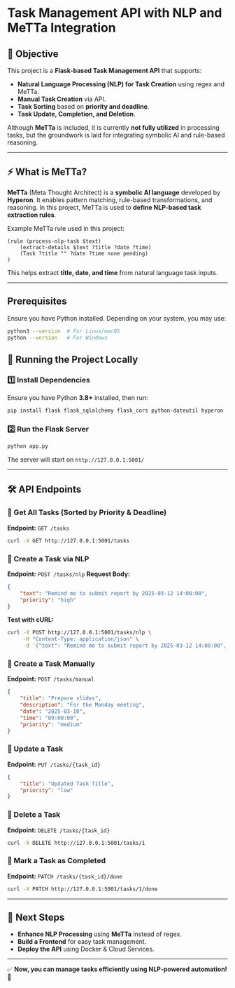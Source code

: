 # Task Management API with NLP and MeTTa Integration

## 📌 Objective
This project is a **Flask-based Task Management API** that supports:
- **Natural Language Processing (NLP) for Task Creation** using regex and MeTTa.
- **Manual Task Creation** via API.
- **Task Sorting** based on **priority and deadline**.
- **Task Update, Completion, and Deletion**.

Although **MeTTa** is included, it is currently **not fully utilized** in processing tasks, but the groundwork is laid for integrating symbolic AI and rule-based reasoning.

---

## ⚡ What is MeTTa?
**MeTTa** (Meta Thought Architect) is a **symbolic AI language** developed by **Hyperon**. It enables pattern matching, rule-based transformations, and reasoning. In this project, MeTTa is used to **define NLP-based task extraction rules**.

Example MeTTa rule used in this project:
```metta
(rule (process-nlp-task $text)
    (extract-details $text ?title ?date ?time)
    (Task ?title "" ?date ?time none pending)
)
```
This helps extract **title, date, and time** from natural language task inputs.

---

## Prerequisites
Ensure you have Python installed. Depending on your system, you may use:
```sh
python3 --version  # For Linux/macOS
python --version   # For Windows
```

## 🚀 Running the Project Locally

### 1️⃣ Install Dependencies
Ensure you have Python **3.8+** installed, then run:
```sh
pip install flask flask_sqlalchemy flask_cors python-dateutil hyperon
```

### 2️⃣ Run the Flask Server
```sh
python app.py
```
The server will start on `http://127.0.0.1:5001/`

---

## 🛠️ API Endpoints

### 🔹 Get All Tasks (Sorted by Priority & Deadline)
**Endpoint:** `GET /tasks`
```sh
curl -X GET http://127.0.0.1:5001/tasks
```

### 🔹 Create a Task via NLP
**Endpoint:** `POST /tasks/nlp`
**Request Body:**
```json
{
    "text": "Remind me to submit report by 2025-03-12 14:00:00",
    "priority": "high"
}
```
**Test with cURL:**
```sh
curl -X POST http://127.0.0.1:5001/tasks/nlp \
     -H "Content-Type: application/json" \
     -d '{"text": "Remind me to submit report by 2025-03-12 14:00:00", "priority": "high"}'
```

### 🔹 Create a Task Manually
**Endpoint:** `POST /tasks/manual`
```json
{
    "title": "Prepare slides",
    "description": "For the Monday meeting",
    "date": "2025-03-10",
    "time": "09:00:00",
    "priority": "medium"
}
```

### 🔹 Update a Task
**Endpoint:** `PUT /tasks/{task_id}`
```json
{
    "title": "Updated Task Title",
    "priority": "low"
}
```

### 🔹 Delete a Task
**Endpoint:** `DELETE /tasks/{task_id}`
```sh
curl -X DELETE http://127.0.0.1:5001/tasks/1
```

### 🔹 Mark a Task as Completed
**Endpoint:** `PATCH /tasks/{task_id}/done`
```sh
curl -X PATCH http://127.0.0.1:5001/tasks/1/done
```

---

## 🏁 Next Steps
- **Enhance NLP Processing** using **MeTTa** instead of regex.
- **Build a Frontend** for easy task management.
- **Deploy the API** using Docker & Cloud Services.

---

✅ **Now, you can manage tasks efficiently using NLP-powered automation!** 🚀

